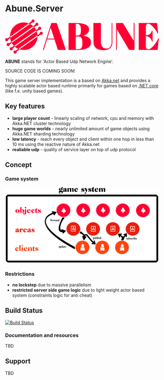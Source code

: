 # Abune.Server
![Abune logo](docs/shfb/icons/logo.png)

**ABUNE** stands for 'Actor Based Udp Network Engine'.

SOURCE CODE IS COMING SOON!

This game server implementation is a based on [Akka.net](https://github.com/akkadotnet/akka.net) and provides a highly scalable actor based runtime primarily for games based on [.NET core](https://github.com/dotnet/core) (like f.e. unity based games).

## Key features
- **large player count** - linearly scaling of network, cpu and memory with Akka.NET cluster technology
- **huge game worlds** - nearly unlimited amount of game objects using Akka.NET sharding technology
- **low latency** - reach every object and client within one hop in less than 10 ms using the reactive nature of Akka.net
- **realiable udp** - quality of service layer on top of udp protocol

## Concept

### Game system
![Abune concept](docs/shfb/icons/abune_concept.png)

### Restrictions
- **no lockstep** due to massive parallelism
- **restricted server side game logic** due to light weight actor based system (constraints logic for anti cheat)


## Build Status
[![Build Status](https://dev.azure.com/motmot80/motmot80/_apis/build/status/abunedotnet.Abune.Server?branchName=master)](https://dev.azure.com/motmot80/motmot80/_build/latest?definitionId=3&branchName=master)

### Documentation and resources
TBD

## Support
TBD








